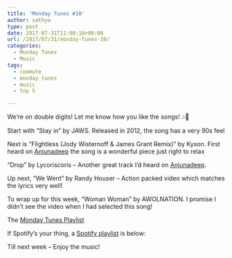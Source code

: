 ```yaml
---
title: 'Monday Tunes #10'
author: sathya
type: post
date: 2017-07-31T11:00:18+00:00
url: /2017/07/31/monday-tunes-10/
categories:
  - Monday Tunes
  - Music
tags:
  - commute
  - monday tunes
  - music
  - top 5

---
```

We&#8217;re on double digits! Let me know how you like the songs! &#x1f3b6;&#x1f3b5;

<!--more-->

Start with &#8220;Stay in&#8221; by JAWS. Released in 2012, the song has a very 90s feel



Next is &#8220;Flightless (Jody Wisternoff & James Grant Remix)&#8221; by Kyson. First heard on <a href="https://www.youtube.com/user/anjunadeep" target="_blank">Anjunadeep</a> the song is a wonderful piece just right to relax



&#8220;Drop&#8221; by Lycoriscoris &#8211; Another great track I&#8217;d heard on <a href="https://www.youtube.com/user/anjunadeep" target="_blank">Anjunadeep</a>.



Up next, &#8220;We Went&#8221; by Randy Houser &#8211; Action packed video which matches the lyrics very well!



To wrap up for this week, &#8220;Woman Woman&#8221; by AWOLNATION. I promise I didn&#8217;t see the video when I had selected this song!



The <a href="https://www.youtube.com/playlist?list=PLxKOjmEYzYcTogkkHfq_7tObgpFLEMmG4" target="_blank" rel="noopener">Monday Tunes Playlist</a>

If Spotify&#8217;s your thing, a <a href="https://open.spotify.com/user/sathyabhat/playlist/2L5gZLGx8lL1g5nHqJdkKp" target="_blank" rel="noopener">Spotify playlist</a> is below:



Till next week &#8211; Enjoy the music!